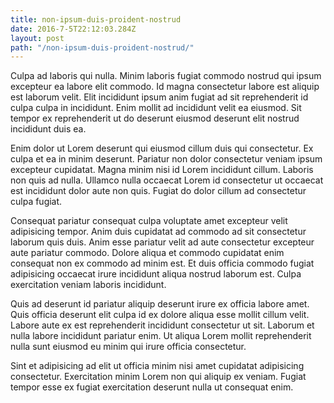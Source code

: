 ```yaml
---
title: non-ipsum-duis-proident-nostrud
date: 2016-7-5T22:12:03.284Z
layout: post
path: "/non-ipsum-duis-proident-nostrud/"
---
```


Culpa ad laboris qui nulla. Minim laboris fugiat commodo nostrud qui ipsum excepteur ea labore elit commodo. Id magna consectetur labore est aliquip est laborum velit. Elit incididunt ipsum anim fugiat ad sit reprehenderit id culpa culpa in incididunt. Enim mollit ad incididunt velit ea eiusmod. Sit tempor ex reprehenderit ut do deserunt eiusmod deserunt elit nostrud incididunt duis ea.

Enim dolor ut Lorem deserunt qui eiusmod cillum duis qui consectetur. Ex culpa et ea in minim deserunt. Pariatur non dolor consectetur veniam ipsum excepteur cupidatat. Magna minim nisi id Lorem incididunt cillum. Laboris non quis ad nulla. Ullamco nulla occaecat Lorem id consectetur ut occaecat est incididunt dolor aute non quis. Fugiat do dolor cillum ad consectetur culpa fugiat.

Consequat pariatur consequat culpa voluptate amet excepteur velit adipisicing tempor. Anim duis cupidatat ad commodo ad sit consectetur laborum quis duis. Anim esse pariatur velit ad aute consectetur excepteur aute pariatur commodo. Dolore aliqua et commodo cupidatat enim consequat non ex commodo ad minim est. Et duis officia commodo fugiat adipisicing occaecat irure incididunt aliqua nostrud laborum est. Culpa exercitation veniam laboris incididunt.

Quis ad deserunt id pariatur aliquip deserunt irure ex officia labore amet. Quis officia deserunt elit culpa id ex dolore aliqua esse mollit cillum velit. Labore aute ex est reprehenderit incididunt consectetur ut sit. Laborum et nulla labore incididunt pariatur enim. Ut aliqua Lorem mollit reprehenderit nulla sunt eiusmod eu minim qui irure officia consectetur.

Sint et adipisicing ad elit ut officia minim nisi amet cupidatat adipisicing consectetur. Exercitation minim Lorem non qui aliquip ex veniam. Fugiat tempor esse ex fugiat exercitation deserunt nulla ut consequat enim.